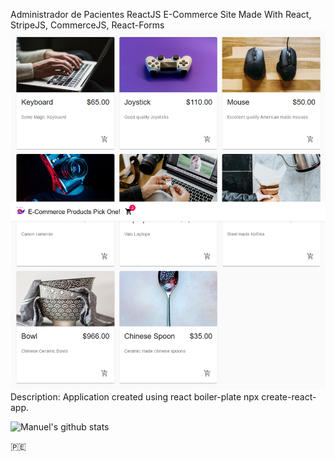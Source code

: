 Administrador de Pacientes ReactJS
E-Commerce Site Made With React, StripeJS, CommerceJS, React-Forms
[![Header](https://raw.githubusercontent.com/manuepeva/E-Commerce-React-StrapiJS/master/image12.png "Header")](https://raw.githubusercontent.com/manuepeva/E-Commerce-React-StrapiJS/master/src/img/chinese-spoon.jpg/)
Description: Application created using react boiler-plate npx create-react-app.

![Manuel's github stats](https://github-readme-stats.vercel.app/api?username=manuepeva&show_icons=true&theme=tokyonight)

🇵🇪
